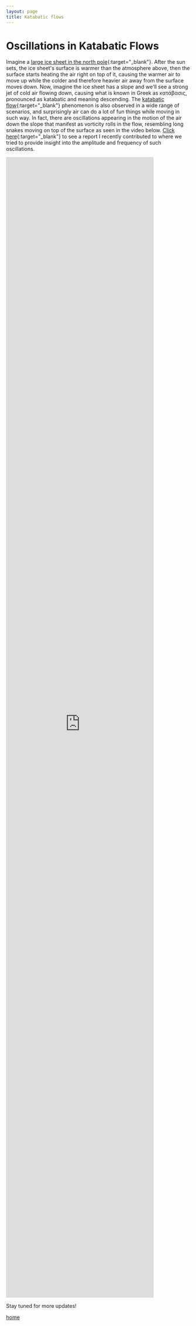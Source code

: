 ```yaml
---
layout: page
title: Katabatic flows
---
```


# Oscillations in Katabatic Flows

Imagine a [large ice sheet in the north pole](https://youtu.be/q8BQL3sx4XI){:target="_blank"}. After the sun sets, the ice sheet's surface is warmer than the atmosphere above, then the surface starts heating the air right on top of it, causing the warmer air to move up while the colder and therefore heavier air away from the surface moves down. Now, imagine the ice sheet has a slope and we'll see a strong jet of cold air flowing down, causing what is known in Greek as κατάβασις, pronounced as katabatic and meaning descending. The [katabatic flow](https://en.wikipedia.org/wiki/Katabatic_wind){:target="_blank"} phenomenon is also observed in a wide range of scenarios, and surprisingly air can do a lot of fun things while moving in such way. In fact, there are oscillations appearing in the motion of the air down the slope that manifest as vorticity rolls in the flow, resembling long snakes moving on top of the surface as seen in the video below. [Click here](https://drive.google.com/file/d/1MU1QKaUtY06sNnKXC0UtYHKZqaX3I4O9/preview){:target="_blank"} to see a report I recently contributed to where we tried to provide insight into the amplitude and frequency of such oscillations. 

<iframe width="80%" height="80%" src="https://www.youtube.com/embed/5ISVS7qKe6U?controls=0" frameborder="0" allow="accelerometer; autoplay; clipboard-write; encrypted-media; gyroscope; picture-in-picture" allowfullscreen class="center" ></iframe>


Stay tuned for more updates!


[home](/index.html)
